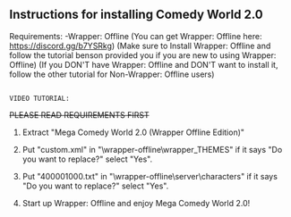 ## Instructions for installing Comedy World 2.0

Requirements:
-Wrapper: Offline
(You can get Wrapper: Offline here: https://discord.gg/b7YSRkg)
(Make sure to Install Wrapper: Offline and follow the tutorial benson provided you if you are new to using Wrapper: Offline)
(If you DON'T have Wrapper: Offline and DON'T want to install it, follow the other tutorial for Non-Wrapper: Offline users)
~~~~~~~~~~~~~~~~~~~~~~~~~~~~~~~~

VIDEO TUTORIAL:

~~~~~~~~~~~~~~~~~~~~~~~~~~~~~~~~~
~~PLEASE READ REQUIREMENTS FIRST~~
1. Extract "Mega Comedy World 2.0 (Wrapper Offline Edition)"

2. Put "custom.xml" in "\wrapper-offline\wrapper\_THEMES\" if it says "Do you want to replace?" select "Yes".

3. Put "400001000.txt" in "\wrapper-offline\server\characters" if it says "Do you want to replace?" select "Yes".

4. Start up Wrapper: Offline and enjoy Mega Comedy World 2.0!
